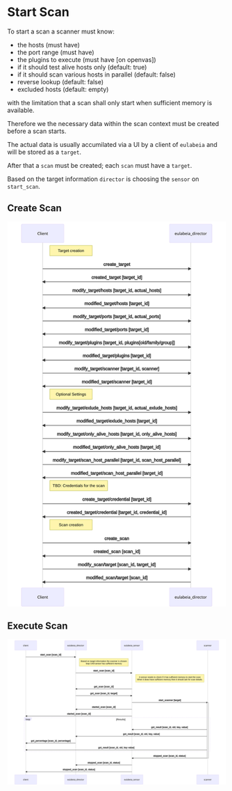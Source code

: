 # Start Scan

To start a scan a scanner must know:
- the hosts (must have)
- the port range (must have)
- the plugins to execute (must have [on openvas])
- if it should test alive hosts only (default: true)
- if it should scan various hosts in parallel (default: false)
- reverse lookup (default: false)
- excluded hosts (default: empty)


with the limitation that a scan shall only start when sufficient memory is available.

Therefore we the necessary data within the scan context must be created before a scan starts.

The actual data is usually accumilated via a UI by a client of `eulabeia` and will be stored as a `target`.

After that a `scan` must be created; each `scan` must have a `target`. 

Based on the target information `director` is choosing the `sensor` on `start_scan`.


## Create Scan

![description to create a target via mqtt events](./pictures/create_target_sequence.svg)

## Execute Scan

![description to start a scan via mqtt events](./pictures/start_scan_sequence.svg)

